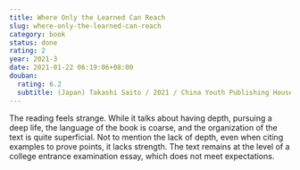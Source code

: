 ```yaml
---
title: Where Only the Learned Can Reach
slug: where-only-the-learned-can-reach
category: book
status: done
rating: 2
year: 2021-3
date: 2021-01-22 06:19:06+08:00
douban:
  rating: 6.2
  subtitle: (Japan) Takashi Saito / 2021 / China Youth Publishing House
---
```


The reading feels strange. While it talks about having depth, pursuing a deep life, the language of the book is coarse, and the organization of the text is quite superficial. Not to mention the lack of depth, even when citing examples to prove points, it lacks strength. The text remains at the level of a college entrance examination essay, which does not meet expectations.
